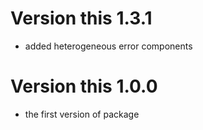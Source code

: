 # Version this 1.3.1

* added heterogeneous error components

# Version this 1.0.0

* the first version of package
